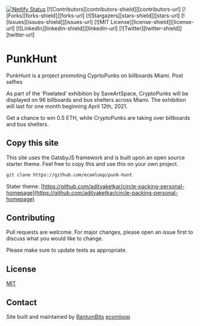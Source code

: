 [![Netlify Status](https://api.netlify.com/api/v1/badges/654522fa-ff4d-48cd-b18d-0d938154db26/deploy-status)](https://app.netlify.com/sites/adityaketkar/deploys)
[![Contributors][contributors-shield]][contributors-url]
[![Forks][forks-shield]][forks-url]
[![Stargazers][stars-shield]][stars-url]
[![Issues][issues-shield]][issues-url]
[![MIT License][license-shield]][license-url]
[![LinkedIn][linkedin-shield]][linkedin-url]
[![Twitter][twitter-shield]][twitter-url]




# PunkHunt

PunkHunt is a project promoting CyprtoPunks on billboards Miami. Post selfies

As part of the ‘Pixelated’ exhibition by SaveArtSpace, CryptoPunks will be displayed on 96 billboards and bus shelters across Miami. The exhibition will last for one month beginning April 12th, 2021.

Get a chance to win 0.5 ETH, while CryptoPunks  are taking over billboards and bus shelters.

## Copy this site

This site uses the GatsbyJS framework and is built upon an open source starter theme. Feel free to copy this and use this on your own project.

```bash
git clone https://github.com/ecomloop/punk-hunt
```
Stater theme: [https://github.com/adityaketkar/circle-packing-personal-homepage](https://github.com/adityaketkar/circle-packing-personal-homepage)

## Contributing
Pull requests are welcome. For major changes, please open an issue first to discuss what you would like to change.

Please make sure to update tests as appropriate.

## License
[MIT](https://choosealicense.com/licenses/mit/)



<!-- CONTACT -->
## Contact

Site built and maintained by [RantumBits](https://twitter.com/RantumBits) [ecomloop](https://ecomloop.com)
